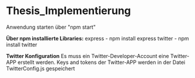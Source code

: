 # Thesis_Implementierung

Anwendung starten über "npm start"

**Über npm installierte Libraries:**
express - npm install express
twitter - npm install twitter

**Twitter Konfiguration**
Es muss ein Twitter-Developer-Account eine Twitter-APP erstellt werden.
Keys and tokens der Twitter-APP werden in der Datei TwitterConfig.js gespeichert
